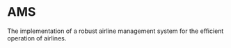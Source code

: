 # AMS
The implementation of a robust airline management system  for the efficient operation of airlines. 
